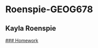 # Roenspie-GEOG678

## Kayla Roenspie

[### Homework](https://tamu.maps.arcgis.com/apps/instant/basic/index.html?appid=6e92d0370ada40e5885580e262be55a6)
